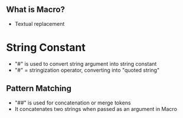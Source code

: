 ## What is Macro?
 * Textual replacement

# String Constant
 * "#" is used to convert string argument into string constant
 * "#" = stringization operator, converting into "quoted string"

## Pattern Matching
 * "##" is used for concatenation or merge tokens
 * It concatenates two strings when passed as an argument in Macro
